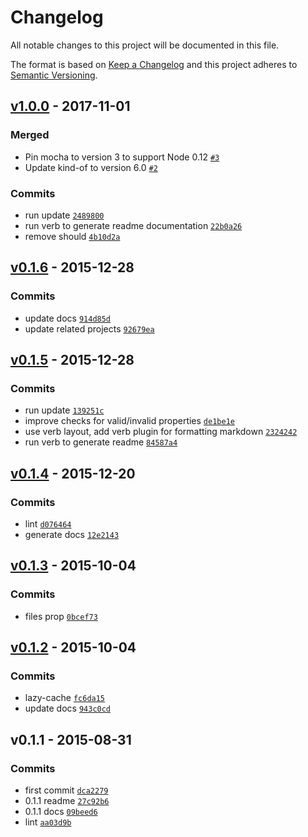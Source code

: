 # Changelog

All notable changes to this project will be documented in this file.

The format is based on [Keep a Changelog](https://keepachangelog.com/en/1.0.0/)
and this project adheres to [Semantic Versioning](https://semver.org/spec/v2.0.0.html).

## [v1.0.0](https://github.com/inspect-js/is-accessor-descriptor/compare/v0.1.6...v1.0.0) - 2017-11-01

### Merged

- Pin mocha to version 3 to support Node 0.12 [`#3`](https://github.com/inspect-js/is-accessor-descriptor/pull/3)
- Update kind-of to version 6.0 [`#2`](https://github.com/inspect-js/is-accessor-descriptor/pull/2)

### Commits

- run update [`2489800`](https://github.com/inspect-js/is-accessor-descriptor/commit/2489800869cbecf53e9bc3596916abf2e6008edb)
- run verb to generate readme documentation [`22b0a26`](https://github.com/inspect-js/is-accessor-descriptor/commit/22b0a2617ccbebd131247c29e3700ca860d37d06)
- remove should [`4b10d2a`](https://github.com/inspect-js/is-accessor-descriptor/commit/4b10d2aa721021d5f7af69c47f49a1691a8c3fcd)

## [v0.1.6](https://github.com/inspect-js/is-accessor-descriptor/compare/v0.1.5...v0.1.6) - 2015-12-28

### Commits

- update docs [`914d85d`](https://github.com/inspect-js/is-accessor-descriptor/commit/914d85d44b914b8b693889081942bf95ea172914)
- update related projects [`92679ea`](https://github.com/inspect-js/is-accessor-descriptor/commit/92679eab1c0eb16eef052218e309aa55b10ce606)

## [v0.1.5](https://github.com/inspect-js/is-accessor-descriptor/compare/v0.1.4...v0.1.5) - 2015-12-28

### Commits

- run update [`139251c`](https://github.com/inspect-js/is-accessor-descriptor/commit/139251c5225d7cdc2b6d16e5c6c713b515643ce8)
- improve checks for valid/invalid properties [`de1be1e`](https://github.com/inspect-js/is-accessor-descriptor/commit/de1be1e6250ca2f084f5d0ac43fed8dd4f607376)
- use verb layout, add verb plugin for formatting markdown [`2324242`](https://github.com/inspect-js/is-accessor-descriptor/commit/23242429e18e6f518318cf1568ec53c636bc1085)
- run verb to generate readme [`84587a4`](https://github.com/inspect-js/is-accessor-descriptor/commit/84587a4269640683049cb06aa75ae9e33165b5fe)

## [v0.1.4](https://github.com/inspect-js/is-accessor-descriptor/compare/v0.1.3...v0.1.4) - 2015-12-20

### Commits

- lint [`d076464`](https://github.com/inspect-js/is-accessor-descriptor/commit/d0764648b3428e7f01303ea7835e25be9d1b5c21)
- generate docs [`12e2143`](https://github.com/inspect-js/is-accessor-descriptor/commit/12e2143ca3d93ece7ae73ee3fcbdb8952d7c5091)

## [v0.1.3](https://github.com/inspect-js/is-accessor-descriptor/compare/v0.1.2...v0.1.3) - 2015-10-04

### Commits

- files prop [`0bcef73`](https://github.com/inspect-js/is-accessor-descriptor/commit/0bcef73f2c7c90be7e05f3dd56f02fbe67790897)

## [v0.1.2](https://github.com/inspect-js/is-accessor-descriptor/compare/v0.1.1...v0.1.2) - 2015-10-04

### Commits

- lazy-cache [`fc6da15`](https://github.com/inspect-js/is-accessor-descriptor/commit/fc6da15ecef4a18c20f102a412d596407bb86a5c)
- update docs [`943c0cd`](https://github.com/inspect-js/is-accessor-descriptor/commit/943c0cd4d709eff029fa3880560aec27c0d0f458)

## v0.1.1 - 2015-08-31

### Commits

- first commit [`dca2279`](https://github.com/inspect-js/is-accessor-descriptor/commit/dca22793793cf208e65d8daee9d949d76252b647)
- 0.1.1 readme [`27c92b6`](https://github.com/inspect-js/is-accessor-descriptor/commit/27c92b65b85b9bfb39945d646f223cbfd262ab41)
- 0.1.1 docs [`09beed6`](https://github.com/inspect-js/is-accessor-descriptor/commit/09beed68a3c5a5ea76128d5faf2933848181750d)
- lint [`aa03d9b`](https://github.com/inspect-js/is-accessor-descriptor/commit/aa03d9ba1e65e2e71be0add9de75d25cc981e9e2)
